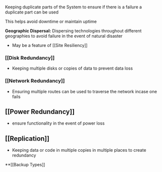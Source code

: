 Keeping duplicate parts of the System to ensure if there is a failure a duplicate part can be used 

This helps avoid downtime or maintain uptime

**Geographic Dispersal:**
 Dispersing technologies throughout different geographies to avoid failure in the event of natural disaster 
-  May be a feature of [[Site Resiliency]]



### [[Disk Redundancy]]
- Keeping multiple disks or copies of data to prevent data loss

### [[Network Redundancy]]
- Ensuring multiple routes can be used to traverse the network incase one fails 


## [[Power Redundancy]]
- ensure functionality in the event of power loss

## [[Replication]]
- Keeping data or code in multiple copies in multiple places to create redundancy 

**[[Backup Types]]
